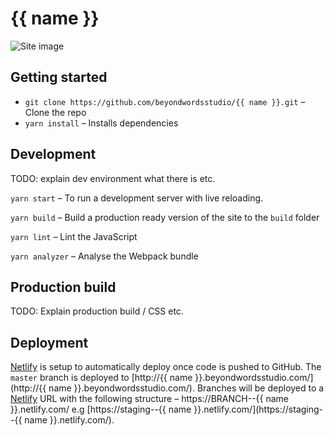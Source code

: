 # {{ name }}

![Site image](/src/assets/share.jpg)

## Getting started
* `git clone https://github.com/beyondwordsstudio/{{ name }}.git` – Clone the repo
* `yarn install` – Installs dependencies

## Development

TODO: explain dev environment what there is etc.

`yarn start` – To run a development server with live reloading.

`yarn build` – Build a production ready version of the site to the `build` folder

`yarn lint` – Lint the JavaScript

`yarn analyzer` – Analyse the Webpack bundle

## Production build

TODO: Explain production build / CSS etc.


## Deployment

[Netlify](https://www.netlify.com/) is setup to automatically deploy once code is pushed to GitHub. The `master` branch is deployed to [http://{{ name }}.beyondwordsstudio.com/](http://{{ name }}.beyondwordsstudio.com/). Branches will be deployed to a [Netlify](https://www.netlify.com/) URL with the following structure – https://BRANCH--{{ name }}.netlify.com/ e.g [https://staging--{{ name }}.netlify.com/](https://staging--{{ name }}.netlify.com/).
